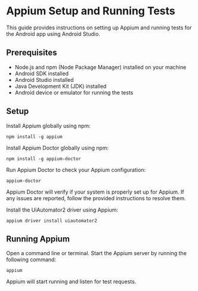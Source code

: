 # Appium Setup and Running Tests
This guide provides instructions on setting up Appium and running tests for the Android app using Android Studio.

## Prerequisites
- Node.js and npm (Node Package Manager) installed on your machine
- Android SDK installed
- Android Studio installed
- Java Development Kit (JDK) installed
- Android device or emulator for running the tests

## Setup
Install Appium globally using npm:

```shell
npm install -g appium
```
Install Appium Doctor globally using npm:

```shell
npm install -g appium-doctor
```

Run Appium Doctor to check your Appium configuration:

```shell
appium-doctor
```
Appium Doctor will verify if your system is properly set up for Appium. If any issues are reported, follow the provided instructions to resolve them.

Install the UiAutomator2 driver using Appium:

```shell
appium driver install uiautomator2
```

## Running Appium
Open a command line or terminal.
Start the Appium server by running the following command:

```shell
appium
```
Appium will start running and listen for test requests.
